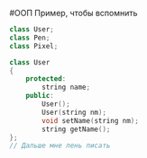 #ООП 
Пример, чтобы вспомнить
```c++
class User;
class Pen;
class Pixel;

class User 
{
	protected:
		string name;
	public:
		User();
		User(string nm);
		void setName(string nm);
		string getName();
};
// Дальше мне лень писать
```

